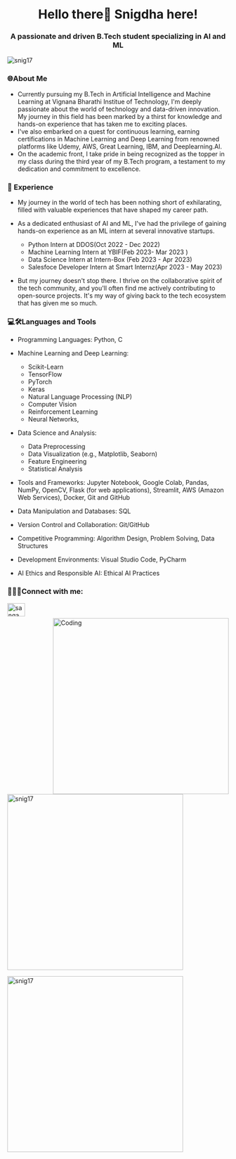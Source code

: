 
<h1 align="center">Hello there👋 Snigdha here!</h1>

<h3 align="center">A passionate and driven B.Tech student specializing in AI and ML</h3>
<p align="left"> <img src="https://komarev.com/ghpvc/?username=snig17&label=Profile%20views&color=0e75b6&style=flat" alt="snig17" /> </p>
<h3 align = "left"> 🌐About Me </h3>

<p align="center">

  - Currently pursuing my B.Tech in Artificial Intelligence and Machine Learning at Vignana Bharathi Institue of Technology, I'm deeply passionate about the world of technology and data-driven innovation. My journey in this field has been marked by a thirst for knowledge and hands-on experience that has taken me to exciting places.
  -  I've also embarked on a quest for continuous learning, earning certifications in Machine Learning and Deep Learning from renowned platforms like Udemy, AWS, Great Learning, IBM, and Deeplearning.AI.
  - On the academic front, I take pride in being recognized as the topper in my class during the third year of my B.Tech program, a testament to my dedication and commitment to excellence.
  
</p>

<h3 align="left">💼  Experience</h3>

- My journey in the world of tech has been nothing short of exhilarating, filled with valuable experiences that have shaped my career path.
- As a dedicated enthusiast of AI and ML, I've had the privilege of gaining hands-on experience as an ML intern at several innovative startups.

  -  Python Intern at DDOS(Oct 2022 - Dec 2022)
  -  Machine Learning Intern at YBIF(Feb 2023- Mar 2023 )
  - Data Science Intern at Intern-Box (Feb 2023 - Apr 2023)
  - Salesfoce Developer Intern at Smart Internz(Apr 2023 - May 2023)
- But my journey doesn't stop there. I thrive on the collaborative spirit of the tech community, and you'll often find me actively contributing to open-source projects. It's my way of giving back to the tech ecosystem that has given me so much.
  
<h3 align = "left"> 💻🛠Languages and Tools </h3> 

- Programming Languages: Python, C
- Machine Learning and Deep Learning:
  - Scikit-Learn
  - TensorFlow
  -  PyTorch
  -  Keras
  -   Natural Language Processing (NLP)
  -    Computer Vision
  -  Reinforcement Learning
  -  Neural Networks,
- Data Science and Analysis:
  -  Data Preprocessing
  -  Data Visualization (e.g., Matplotlib, Seaborn)
  -  Feature Engineering
  -   Statistical Analysis
- Tools and Frameworks: Jupyter Notebook, Google Colab, Pandas, NumPy, OpenCV, Flask (for web applications), Streamlit, AWS (Amazon Web Services), Docker, Git and GitHub
- Data Manipulation and Databases: SQL
- Version Control and Collaboration: Git/GitHub
- Competitive Programming: Algorithm Design, Problem Solving, Data Structures

- Development Environments: Visual Studio Code, PyCharm
- AI Ethics and Responsible AI: Ethical AI Practices


<h3 align="left">🔗🤝🏼Connect with me:</h3>
<p align="left">
<a href="https://www.linkedin.com/in/sangam-snigdha-995966267" target="blank"><img align="left" src="https://raw.githubusercontent.com/rahuldkjain/github-profile-readme-generator/master/src/images/icons/Social/linked-in-alt.svg" alt="sangam snigdha" height="30" width="40" /></a>
</p><br><br>

<img align="right" alt="Coding" width = "400" src="https://ai-essay.com/uploads/blog/10-mistakes-to-avoid-when-using-ai-essay-writing-tools/a1ef95a9-3a35-4ab0-bc87-71632865bf16.jpeg">

<p align="left">
  <img  width = "400" src="https://github-readme-stats.vercel.app/api?username=snig17&show_icons=true&locale=en" alt="snig17">
</p>

<p align="left">
  <img width = "400"  src="https://github-readme-stats.vercel.app/api/top-langs?username=snig17&show_icons=true&locale=en&layout=compact" alt="snig17">
</p>









